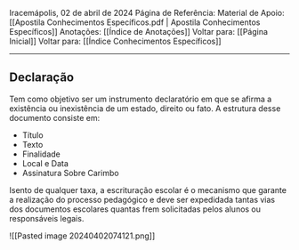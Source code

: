Iracemápolis, 02 de abril de 2024
Página de Referência:
Material de Apoio: [[Apostila Conhecimentos Específicos.pdf | Apostila Conhecimentos Específicos]]
Anotações: [[Índice de Anotações]]
Voltar para: [[Página Inicial]]
Voltar para: [[Índice Conhecimentos Específicos]]
___________________
## Declaração
Tem como objetivo ser um instrumento declaratório em que se afirma a existência ou inexistência de um estado, direito ou fato. A estrutura desse documento consiste em:
- Título
- Texto
- Finalidade
- Local e Data
- Assinatura Sobre Carimbo

Isento de qualquer taxa, a escrituração escolar é o mecanismo que garante a realização do processo pedagógico e deve ser expedidada tantas vias dos documentos escolares quantas frem solicitadas pelos alunos ou responsáveis legais.

![[Pasted image 20240402074121.png]]